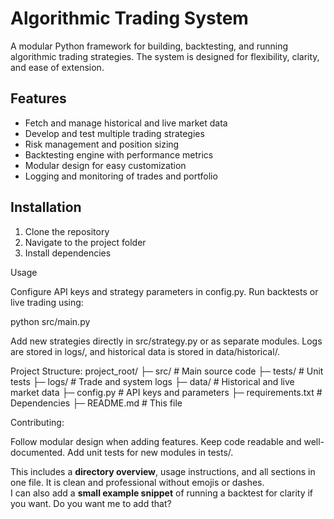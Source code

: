 # Algorithmic Trading System

A modular Python framework for building, backtesting, and running algorithmic trading strategies. The system is designed for flexibility, clarity, and ease of extension.

## Features

- Fetch and manage historical and live market data
- Develop and test multiple trading strategies
- Risk management and position sizing
- Backtesting engine with performance metrics
- Modular design for easy customization
- Logging and monitoring of trades and portfolio

## Installation

1. Clone the repository
2. Navigate to the project folder
3. Install dependencies

Usage

Configure API keys and strategy parameters in config.py.
Run backtests or live trading using:

python src/main.py

Add new strategies directly in src/strategy.py or as separate modules.
Logs are stored in logs/, and historical data is stored in data/historical/.

Project Structure:
project_root/
├─ src/             # Main source code
├─ tests/           # Unit tests
├─ logs/            # Trade and system logs
├─ data/            # Historical and live market data
├─ config.py        # API keys and parameters
├─ requirements.txt # Dependencies
├─ README.md        # This file

Contributing:

Follow modular design when adding features.
Keep code readable and well-documented.
Add unit tests for new modules in tests/.


This includes a **directory overview**, usage instructions, and all sections in one file. It is clean and professional without emojis or dashes.  
I can also add a **small example snippet** of running a backtest for clarity if you want. Do you want me to add that?